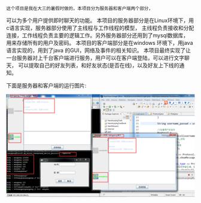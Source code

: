     这个项目是我在大三的暑假时做的，本项目分为服务器和客户端两个部分，
可以为多个用户提供即时聊天的功能。
    本项目的服务器部分是在Linux环境下，用c语言实现，服务器部分使用了主线程与工作线程的模型，
主线程负责接收和分配连接，工作线程负责主要的逻辑工作。另外服务器部分还用到了mysql数据库，
用来存储所有的用户及密码。
    本项目的客户端部分是在windows 环境下，用java语言实现的，用到了java 的GUI，网络及事件的相关知识。
本项目最终实现了让一台服务器对上千台客户端进行服务，用户可以在客户端登陆，可以进行文字聊天，
可以提取自己的好友列表，和好友状态(是否在线)，以及好友上下线的通知。


下面是服务器和客户端的运行图片:

![image](https://github.com/luaohan/myqq/raw/master/my_qq.png)

